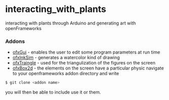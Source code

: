 # interacting_with_plants
interacting with plants through Arduino and generating art with openFrameworks 


### Addons
* [ofxGui](https://openframeworks.cc/documentation/ofxGui/) - enables the user to edit some program parameters at run time
* [ofxInkSim](https://github.com/Akira-Hayasaka/ofxInkSim) - generates a watercolor kind of drawing
* [ofxTraingle](https://github.com/obviousjim/ofxTriangle) - used for the triangulization of the figures on the screen
* [ofxBox2d](https://github.com/vanderlin/ofxBox2d) - the elements on the screen have a particular physic
navigate to your openframeworks addon directory and write
```sh
$ git clone <addon name>
```
you will then be able to include use it or them. 

